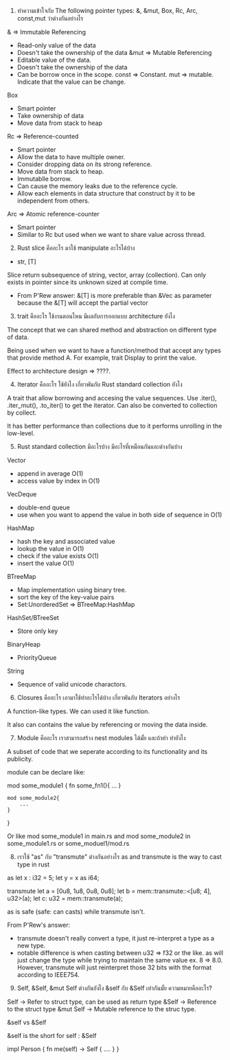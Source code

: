 1) ทำความเข้าใจกับ  The following pointer types: &, &mut, Box, Rc, Arc, const,mut  ว่าต่างกันอย่างไร

& => Immutable Referencing 
- Read-only value of the data
- Doesn't take the ownership of the data
&mut => Mutable Referencing
- Editable value of the data.
- Doesn't take the ownership of the data
- Can be borrow once in the scope.
const => Constant.
mut => mutable. Indicate that the value can be change.

Box 
- Smart pointer 
- Take ownership of data
- Move data from stack to heap

Rc => Reference-counted
- Smart pointer
- Allow the data to have multiple owner.
- Consider dropping data on its strong reference.
- Move data from stack to heap.
- Immutablle borrow.
- Can cause the memory leaks due to the reference cycle.
- Allow each elements in data structure that construct by it to be independent from others.

Arc => Atomic reference-counter
- Smart pointer
- Similar to Rc but used when we want to share value across thread.

2) Rust slice คืออะไร มาใช้ manipulate อะไรได้บ้าง

- str, [T]

Slice return subsequence of string, vector, array (collection).
Can only exists in pointer since its unknown sized at compile time.

- From P'Rew answer: &[T] is more preferable than &Vec<T> as parameter because the &[T] will accept the partial vector

3) trait คืออะไร ใช้งานตอนไหน มีผลกับการออกแบบ architecture ยังไง

The concept that we can shared method and abstraction on different type of data.

Being used when we want to have a function/method that accept any types that provide method A. For example, trait Display to print the value.

Effect to architecture design => ????.

4) Iterator คืออะไร ใช้ยังไง เกี่ยวพันกับ Rust standard collection ยังไง

A trait that allow borrowing and accesing the value sequences. 
Use .iter(), .iter_mut(), .to_iter() to get the iterator.
Can also be converted to collection by collect.

It has better performance than collections due to it performs unrolling in the low-level.

5) Rust standard collection มีอะไรบ้าง มีอะไรที่เหมือนกันและต่างกันบ้าง

Vector
- append in average O(1)
- access value by index in O(1)

VecDeque
- double-end queue
- use when you want to append the value in both side of sequence in O(1)

HashMap 
- hash the key and associated value
- lookup the value in O(1)
- check if the value exists O(1)
- insert the value O(1)

BTreeMap 
- Map implementation using binary tree.
- sort the key of the key-value pairs
- Set:UnorderedSet => BTreeMap:HashMap

HashSet/BTreeSet 
- Store only key

BinaryHeap 
- PriorityQueue

String
- Sequence of valid unicode charactors.

6) Closures คืออะไร เอามาใช้ทำอะไรได้บ้าง เกี่ยวพันกับ Iterators อย่างไร 

A function-like types. We can used it like function.

It also can contains the value by referencing or moving the data inside.


7) Module คืออะไร เราสามารถสร้าง nest modules ได้มั้ย และถ้าทำ ทำยังไง

A subset of code that we seperate according to its functionality and its publicity.

module can be declare like:

mod some_module1
{
    fn some_fn1(){
        ...
    }

    mod some_module2{
        ...
    }
}

Or like mod some_module1 in main.rs and mod some_module2 in some_module1.rs or some_moduel1/mod.rs

8) เราใช้ "as" กับ "transmute" ต่างกันอย่างไร
as and transmute is the way to cast type in rust

as 
let x : i32 = 5;
let y = x as i64;

transmute
let a = [0u8, 1u8, 0u8, 0u8];
let b = mem::transmute::<[u8; 4], u32>(a);
let c: u32 = mem::transmute(a);

as is safe (safe: can casts) while transmute isn't. 

From P'Rew's answer:
- transmute doesn't really convert a type, it just re-interpret a type as a new type.
- notable difference is when casting between u32 => f32 or the like. as will just change the type while trying to maintain the same value ex. 8 => 8.0. However, transmute will just reinterpret those 32 bits with the format according to IEEE754.


9) Self, &Self, &mut Self  ต่างกันยังไง   &self กับ &Self เท่ากันมั้ย ความหมายคืออะไร?

Self -> Refer to struct type, can be used as return type
&Self -> Reference to the struct type
&mut Self -> Mutable reference to the struc type.

&self vs &Self

&self is the short for self : &Self

impl Person {
fn me(self) -> Self {
....
}
}